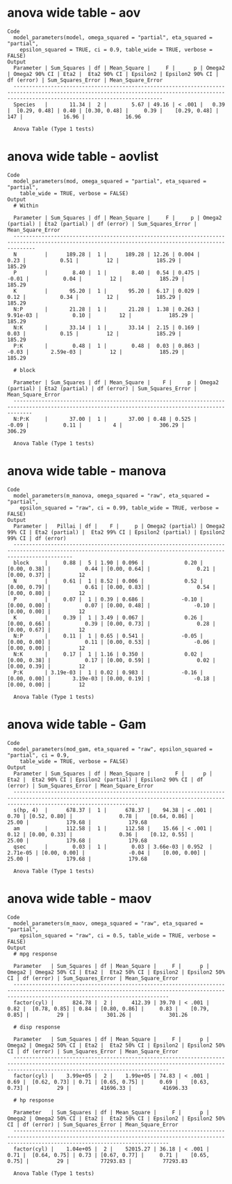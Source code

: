 # anova wide table - aov

    Code
      model_parameters(model, omega_squared = "partial", eta_squared = "partial",
        epsilon_squared = TRUE, ci = 0.9, table_wide = TRUE, verbose = FALSE)
    Output
      Parameter | Sum_Squares | df | Mean_Square |     F |      p | Omega2 | Omega2 90% CI | Eta2 |  Eta2 90% CI | Epsilon2 | Epsilon2 90% CI | df (error) | Sum_Squares_Error | Mean_Square_Error
      --------------------------------------------------------------------------------------------------------------------------------------------------------------------------------------------
      Species   |       11.34 |  2 |        5.67 | 49.16 | < .001 |   0.39 |  [0.29, 0.48] | 0.40 | [0.30, 0.48] |     0.39 |    [0.29, 0.48] |        147 |             16.96 |             16.96
      
      Anova Table (Type 1 tests)

# anova wide table - aovlist

    Code
      model_parameters(mod, omega_squared = "partial", eta_squared = "partial",
        table_wide = TRUE, verbose = FALSE)
    Output
      # Within
      
      Parameter | Sum_Squares | df | Mean_Square |     F |     p | Omega2 (partial) | Eta2 (partial) | df (error) | Sum_Squares_Error | Mean_Square_Error
      ---------------------------------------------------------------------------------------------------------------------------------------------------
      N         |      189.28 |  1 |      189.28 | 12.26 | 0.004 |             0.23 |           0.51 |         12 |            185.29 |            185.29
      P         |        8.40 |  1 |        8.40 |  0.54 | 0.475 |            -0.01 |           0.04 |         12 |            185.29 |            185.29
      K         |       95.20 |  1 |       95.20 |  6.17 | 0.029 |             0.12 |           0.34 |         12 |            185.29 |            185.29
      N:P       |       21.28 |  1 |       21.28 |  1.38 | 0.263 |         9.91e-03 |           0.10 |         12 |            185.29 |            185.29
      N:K       |       33.14 |  1 |       33.14 |  2.15 | 0.169 |             0.03 |           0.15 |         12 |            185.29 |            185.29
      P:K       |        0.48 |  1 |        0.48 |  0.03 | 0.863 |            -0.03 |       2.59e-03 |         12 |            185.29 |            185.29
      
      # block
      
      Parameter | Sum_Squares | df | Mean_Square |    F |     p | Omega2 (partial) | Eta2 (partial) | df (error) | Sum_Squares_Error | Mean_Square_Error
      --------------------------------------------------------------------------------------------------------------------------------------------------
      N:P:K     |       37.00 |  1 |       37.00 | 0.48 | 0.525 |            -0.09 |           0.11 |          4 |            306.29 |            306.29
      
      Anova Table (Type 1 tests)

# anova wide table - manova

    Code
      model_parameters(m_manova, omega_squared = "raw", eta_squared = "partial",
        epsilon_squared = "raw", ci = 0.99, table_wide = TRUE, verbose = FALSE)
    Output
      Parameter |   Pillai | df |    F |     p | Omega2 (partial) | Omega2 99% CI | Eta2 (partial) |  Eta2 99% CI | Epsilon2 (partial) | Epsilon2 99% CI | df (error)
      ---------------------------------------------------------------------------------------------------------------------------------------------------------------
      block     |     0.88 |  5 | 1.90 | 0.096 |             0.20 |  [0.00, 0.38] |           0.44 | [0.00, 0.64] |               0.21 |    [0.00, 0.37] |         12
      N         |     0.61 |  1 | 8.52 | 0.006 |             0.52 |  [0.00, 0.79] |           0.61 | [0.00, 0.83] |               0.54 |    [0.00, 0.80] |         12
      P         |     0.07 |  1 | 0.39 | 0.686 |            -0.10 |  [0.00, 0.00] |           0.07 | [0.00, 0.48] |              -0.10 |    [0.00, 0.00] |         12
      K         |     0.39 |  1 | 3.49 | 0.067 |             0.26 |  [0.00, 0.66] |           0.39 | [0.00, 0.73] |               0.28 |    [0.00, 0.67] |         12
      N:P       |     0.11 |  1 | 0.65 | 0.541 |            -0.05 |  [0.00, 0.00] |           0.11 | [0.00, 0.53] |              -0.06 |    [0.00, 0.00] |         12
      N:K       |     0.17 |  1 | 1.16 | 0.350 |             0.02 |  [0.00, 0.38] |           0.17 | [0.00, 0.59] |               0.02 |    [0.00, 0.39] |         12
      P:K       | 3.19e-03 |  1 | 0.02 | 0.983 |            -0.16 |  [0.00, 0.00] |       3.19e-03 | [0.00, 0.19] |              -0.18 |    [0.00, 0.00] |         12
      
      Anova Table (Type 1 tests)

# anova wide table - Gam

    Code
      model_parameters(mod_gam, eta_squared = "raw", epsilon_squared = "partial", ci = 0.9,
        table_wide = TRUE, verbose = FALSE)
    Output
      Parameter | Sum_Squares | df | Mean_Square |        F |      p |     Eta2 |  Eta2 90% CI | Epsilon2 (partial) | Epsilon2 90% CI | df (error) | Sum_Squares_Error | Mean_Square_Error
      ------------------------------------------------------------------------------------------------------------------------------------------------------------------------------------
      s(hp, 4)  |      678.37 |  1 |      678.37 |    94.38 | < .001 |     0.70 | [0.52, 0.80] |               0.78 |    [0.64, 0.86] |      25.00 |            179.68 |            179.68
      am        |      112.58 |  1 |      112.58 |    15.66 | < .001 |     0.12 | [0.00, 0.33] |               0.36 |    [0.12, 0.55] |      25.00 |            179.68 |            179.68
      qsec      |        0.03 |  1 |        0.03 | 3.66e-03 | 0.952  | 2.71e-05 | [0.00, 0.00] |              -0.04 |    [0.00, 0.00] |      25.00 |            179.68 |            179.68
      
      Anova Table (Type 1 tests)

# anova wide table - maov

    Code
      model_parameters(m_maov, omega_squared = "raw", eta_squared = "partial",
        epsilon_squared = "raw", ci = 0.5, table_wide = TRUE, verbose = FALSE)
    Output
      # mpg response
      
      Parameter   | Sum_Squares | df | Mean_Square |     F |      p | Omega2 | Omega2 50% CI | Eta2 |  Eta2 50% CI | Epsilon2 | Epsilon2 50% CI | df (error) | Sum_Squares_Error | Mean_Square_Error
      ----------------------------------------------------------------------------------------------------------------------------------------------------------------------------------------------
      factor(cyl) |      824.78 |  2 |      412.39 | 39.70 | < .001 |   0.82 |  [0.78, 0.85] | 0.84 | [0.80, 0.86] |     0.83 |    [0.79, 0.85] |         29 |            301.26 |            301.26
      
      # disp response
      
      Parameter   | Sum_Squares | df | Mean_Square |     F |      p | Omega2 | Omega2 50% CI | Eta2 |  Eta2 50% CI | Epsilon2 | Epsilon2 50% CI | df (error) | Sum_Squares_Error | Mean_Square_Error
      ----------------------------------------------------------------------------------------------------------------------------------------------------------------------------------------------
      factor(cyl) |    3.99e+05 |  2 |    1.99e+05 | 74.83 | < .001 |   0.69 |  [0.62, 0.73] | 0.71 | [0.65, 0.75] |     0.69 |    [0.63, 0.73] |         29 |          41696.33 |          41696.33
      
      # hp response
      
      Parameter   | Sum_Squares | df | Mean_Square |     F |      p | Omega2 | Omega2 50% CI | Eta2 |  Eta2 50% CI | Epsilon2 | Epsilon2 50% CI | df (error) | Sum_Squares_Error | Mean_Square_Error
      ----------------------------------------------------------------------------------------------------------------------------------------------------------------------------------------------
      factor(cyl) |    1.04e+05 |  2 |    52015.27 | 36.18 | < .001 |   0.71 |  [0.64, 0.75] | 0.73 | [0.67, 0.77] |     0.71 |    [0.65, 0.75] |         29 |          77293.83 |          77293.83
      
      Anova Table (Type 1 tests)

